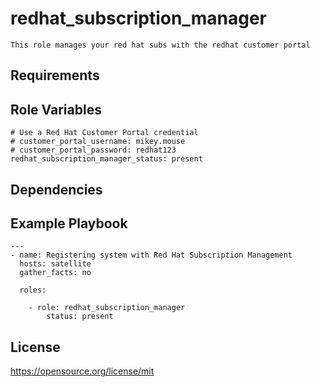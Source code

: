 redhat_subscription_manager
=========
```
This role manages your red hat subs with the redhat customer portal
```
Requirements
------------

Role Variables
--------------
```
# Use a Red Hat Customer Portal credential
# customer_portal_username: mikey.mouse
# customer_portal_password: redhat123
redhat_subscription_manager_status: present
```
Dependencies
------------

Example Playbook
----------------
```
---
- name: Registering system with Red Hat Subscription Management
  hosts: satellite
  gather_facts: no

  roles:

    - role: redhat_subscription_manager
        status: present
```
License
-------

https://opensource.org/license/mit
